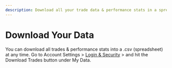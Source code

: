 ```yaml
---
description: Download all your trade data & performance stats in a spreadsheet.
---
```


# Download Your Data

You can download all trades & performance stats into a .csv (spreadsheet) at any time. Go to Account Settings > [Login & Security](https://nvst.ly/settings/security) > and hit the Download Trades button under My Data.


